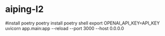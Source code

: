 # aiping-l2
#install poetry
poetry install
poetry shell
export OPENAI_API_KEY=API_KEY
uvicorn app.main:app --reload --port 3000 --host 0.0.0.0